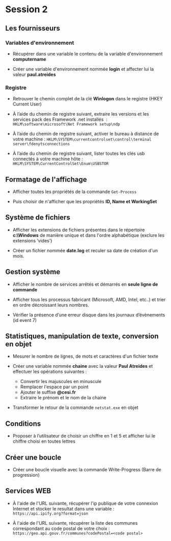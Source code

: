 # Session 2

## Les fournisseurs

### Variables d'environnement

* Récupérer dans une variable le contenu de la variable d'environnement **computername**

* Créer une variable d'environnement nommée **login** et affecter lui la valeur **paul.atreides**

### Registre

* Retrouver le chemin complet de la clé **Winlogon** dans le registre (HKEY Current User)

* À l’aide du chemin de registre suivant, extraire les versions et les services pack des Framework .net installés  :
```HKLM\software\microsoft\Net Framework setup\ndp```

* À l’aide du chemin de registre suivant, activer le bureau à distance de votre machine : ```HKLM\SYSTEM\currentcontrolset\control\terminal server\fdenytsconnections```

* À l’aide du chemin de registre suivant, lister toutes les clés usb connectés à votre machine hôte : ```HKLM\SYSTEM\CurrentControlSet\Enum\USBSTOR```

## Formatage de l'affichage

* Afficher toutes les propriétés de la commande ```Get-Process```

* Puis choisir de n'afficher que les propriétés **ID, Name et WorkingSet**

## Système de fichiers

* Afficher les extensions de fichiers présentes dans le répertoire **c:\Windows** de manière unique et dans l'ordre alphabétique (exclure les extensions ‘vides’)

* Créer un fichier nommée **date.log** et reculer sa date de création d'un mois.

## Gestion système

* Afficher le nombre de services arrêtés et démarrés en **seule ligne de commande**

* Afficher tous les processus fabricant (Microsoft, AMD, Intel, etc..) et trier en ordre décroissant leurs nombres.

* Vérifier la présence d’une erreur disque dans les journaux d’évènements (id event 7)

## Statistiques, manipulation de texte, conversion en objet

* Mesurer le nombre de lignes, de mots et caractères d'un fichier texte

* Créer une variable nommée **chaine** avec la valeur **Paul Atreides** et effectuer les opérations suivantes :
  * Convertir les majuscules en minuscule
  * Remplacer l'espace par un point
  * Ajouter le suffixe **@cesi.fr**
  * Extraire le prénom et le nom de la chaine

* Transformer le retour de la commande ```netstat.exe``` en objet

## Conditions

* Proposer à l’utilisateur de choisir un chiffre en 1 et 5 et afficher lui le chiffre choisi en toutes lettres

## Créer une boucle

* Créer une boucle visuelle avec la commande Write-Progress (Barre de progression)

## Services WEB

* À l'aide de l'URL suivante, récupérer l'ip publique de votre connexion Internet et stocker le resultat dans une variable :
```https://api.ipify.org?format=json```

* À l'aide de l'URL suivante, récupérer la liste des communes correspondant au code postal de votre choix :
```https://geo.api.gouv.fr/communes?codePostal=<code postal>```
